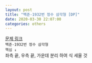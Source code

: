 ```yaml
---  
layout: post  
title: "백준-1932번 정수 삼각형 [DP]"  
date: 2020-03-30 22:07:00  
categories: others  
---  
```


<a href="https://www.acmicpc.net/problem/1932" target="_blank">문제 링크</a>  
`백준-1932번 정수 삼각형`  
`핵심 ↓`  
좌측 끝, 우측 끝, 가운데 분리 하여 식 세울 것  

<script src="https://gist.github.com/Raemerrr/10724cb1bb69b188d479d6b8352b23c9.js"></script>  
